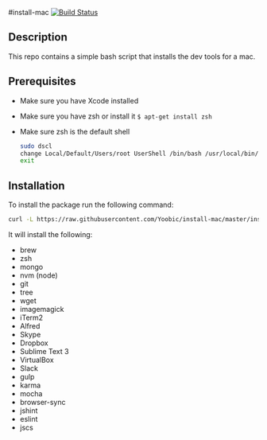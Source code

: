 #install-mac
[![Build Status](https://travis-ci.org/Yoobic/install-mac.svg?branch=master)](https://travis-ci.org/Yoobic/install-mac)

## Description
This repo contains a simple bash script that installs the dev tools for a mac.

## Prerequisites
* Make sure you have Xcode installed
* Make sure you have zsh or install it `$ apt-get install zsh`
* Make sure zsh is the default shell
  
    ```bash
    sudo dscl 
    change Local/Default/Users/root UserShell /bin/bash /usr/local/bin/zsh
    exit
    ```



## Installation
To install the package run the following command:
```bash
curl -L https://raw.githubusercontent.com/Yoobic/install-mac/master/install.sh | sh
```


It will install the following:
* brew
* zsh
* mongo
* nvm (node)
* git
* tree
* wget
* imagemagick
* iTerm2
* Alfred
* Skype
* Dropbox
* Sublime Text 3
* VirtualBox
* Slack
* gulp
* karma
* mocha
* browser-sync
* jshint
* eslint
* jscs

